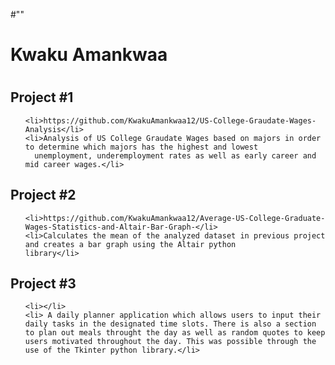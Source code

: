 #""
<h1>Kwaku Amankwaa<h1>
  
  <h2>Project #1</h2>
  
  <ul>
    
    <li>https://github.com/KwakuAmankwaa12/US-College-Graudate-Wages-Analysis</li>
    <li>Analysis of US College Graudate Wages based on majors in order to determine which majors has the highest and lowest
      unemployment, underemployment rates as well as early career and mid career wages.</li>
   
  </ul>
  
  
  
  
  <h2>Project #2</h2>
  
  <ul>
    
    <li>https://github.com/KwakuAmankwaa12/Average-US-College-Graduate-Wages-Statistics-and-Altair-Bar-Graph-</li>
    <li>Calculates the mean of the analyzed dataset in previous project and creates a bar graph using the Altair python         library</li>
    
  </ul>
  
  
  
  
  <h2>Project #3</h2>
  
  <ul>
    
    <li></li>
    <li> A daily planner application which allows users to input their daily tasks in the designated time slots. There is also a section to plan out meals throught the day as well as random quotes to keep users motivated throughout the day. This was possible through the use of the Tkinter python library.</li>
    
  </ul>
  
  
  


